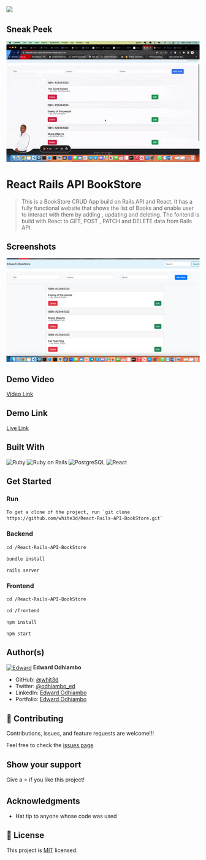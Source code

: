 ![](https://img.shields.io/badge/Microverse-blueviolet)

## Sneak Peek

![Chat](/book.gif)

# React Rails API BookStore

>This is a BookStore CRUD App build on Rails API and React. It has a fully functional website that shows the list of Books and enable user to interact with them by adding , updating and deleting. The fontend is build with React to GET, POST , PATCH and DELETE data from Rails API.

## Screenshots

![Chat](/book.png)

## Demo Video

[Video Link](https://www.loom.com/share/67463302217c48f48cb7ab2ed2fb8cdf)

## Demo Link

[Live Link](https://edward-react-rails-bookstore.herokuapp.com/)


## Built With


![Ruby](https://icongr.am/devicon/ruby-original.svg?size=100&color=currentColor)
![Ruby on Rails](https://icongr.am/devicon/rails-original-wordmark.svg?size=100&color=currentColor)
![PostgreSQL](https://icongr.am/devicon/postgresql-original.svg?size=100&color=currentColor)
![React](https://icongr.am/devicon/react-original.svg?size=100&color=currentColor)

## Get Started

### Run

```
To get a clone of the project, run `git clone https://github.com/white3d/React-Rails-API-BookStore.git`
```

### Backend


```
cd /React-Rails-API-BookStore
```

```
bundle install
```

```
rails server
```

### Frontend


```
cd /React-Rails-API-BookStore
```

```
cd /frontend
```

```
npm install
```

```
npm start
```


## Author(s)

  <a href="https://github.com/white3d" target="blank"><img align="center"
        src="https://github.com/white3d/GitHub-User-Content/blob/main/Passport_Ed-M.png"
        alt="Edward" height="80" width="80"/></a>   **Edward Odhiambo**

- GitHub: [@whit3d](https://github.com/white3d)
- Twitter: [@odhiambo_ed](https://twitter.com/odhiambo_ed)
- LinkedIn: [Edward Odhiambo](https://www.linkedin.com/in/edward-odhiambo-6a462a21b/)
- Portfolio: [Edward Odhiambo](https://edwardodhiambo.com/)

## 🤝 Contributing

Contributions, issues, and feature requests are welcome!!!

Feel free to check the [issues page](https://github.com/white3d/React-Rails-API-BookStore/issues)

## Show your support

Give a ⭐️ if you like this project!

## Acknowledgments

- Hat tip to anyone whose code was used

## 📝 License

This project is [MIT](https://github.com/white3d/GitHub-User-Content/blob/main/LICENSE) licensed.
